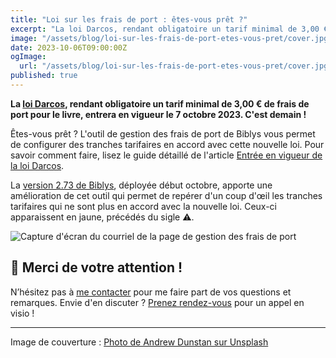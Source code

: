 ```yaml
---
title: "Loi sur les frais de port : êtes-vous prêt ?"
excerpt: "La loi Darcos, rendant obligatoire un tarif minimal de 3,00 € de frais de port pour le livre, entrera en vigueur le 7 octobre 2023. C'est demain !"
image: "/assets/blog/loi-sur-les-frais-de-port-etes-vous-pret/cover.jpg"
date: 2023-10-06T09:00:00Z
ogImage:
  url: "/assets/blog/loi-sur-les-frais-de-port-etes-vous-pret/cover.jpg"
published: true
---
```


**La [loi Darcos](https://www.syndicat-librairie.fr/actualites/frais-de-port-un-premier-pas-pour-une-concurrence-plus-equilibree-sur-internet),
rendant obligatoire un tarif minimal de 3,00 € de frais de port pour le livre, entrera en vigueur le 7 octobre 2023. C'est demain !**

Êtes-vous prêt ? L'outil de gestion des frais de port de Biblys vous permet de configurer des tranches tarifaires en
accord avec cette nouvelle loi. Pour savoir comment faire, lisez le guide détaillé de l'article
[Entrée en vigueur de la loi Darcos](http://localhost:3000/posts/entree-en-vigueur-de-la-loi-darcos).

La [version 2.73 de Biblys](/posts/biblys-2.73), déployée début octobre, apporte une amélioration de cet outil qui
permet de repérer d'un coup d'œil les tranches tarifaires qui ne sont plus en accord avec la nouvelle loi. Ceux-ci
apparaissent en jaune, précédés du sigle ⚠️.

![Capture d'écran du courriel de la page de gestion des frais de port](/assets/blog/loi-sur-les-frais-de-port-etes-vous-pret/page-de-gestion-des-frais-de-port.png)

## 🙇 Merci de votre attention !

N’hésitez pas à [me contacter](https://www.biblys.fr/contact/) pour me faire part de vos questions et remarques.
Envie d'en discuter ? [Prenez rendez-vous](https://cal.com/clemlatz/rdv) pour un appel en visio !

---

Image de couverture :
[Photo de Andrew Dunstan sur Unsplash](https://unsplash.com/fr/photos/qdUDnCjo7e0?utm_source=unsplash&utm_medium=referral&utm_content=creditCopyText)
